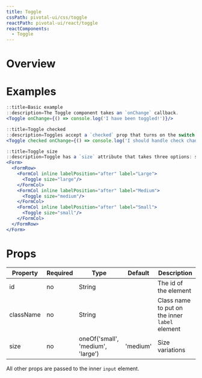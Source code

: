 ```yaml
---
title: Toggle
cssPath: pivotal-ui/css/toggle
reactPath: pivotal-ui/react/toggle
reactComponents:
  - Toggle
---
```


# Overview

# Examples

```jsx
::title=Basic example
::description=The Toggle component takes an `onChange` callback.
<Toggle onChange={() => console.log('I have been toggled!')}/>
```

```jsx
::title=Toggle checked
::description=Toggles accept a `checked` prop that turns on the switch. Note that you must handle the addition and removal of the `checked` property yourself.
<Toggle checked onChange={() => console.log('I should handle check changes!')}/>
```

```jsx
::title=Toggle size
::description=Toggle has a `size` attribute that takes three options: small, medium (default), and large.
<Form>
  <FormRow>
    <FormCol inline labelPosition="after" label="Large">
      <Toggle size="large"/>
    </FormCol>
    <FormCol inline labelPosition="after" label="Medium">
      <Toggle size="medium"/>
    </FormCol>
    <FormCol inline labelPosition="after" label="Small">
      <Toggle size="small"/>
    </FormCol>
  </FormRow>
</Form>
```

# Props

Property       | Required | Type                              | Default  | Description
---------------|----------|-----------------------------------|----------|------------
id             | no       | String                            |          | The id of the element
className      | no       | String                            |          | Class name to put on the inner `label` element
size           | no       | oneOf('small', 'medium', 'large') | 'medium' | Size variations

All other props are passed to the inner `input` element.